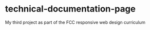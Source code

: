 # technical-documentation-page
My third project as part of the FCC responsive web design curriculum
